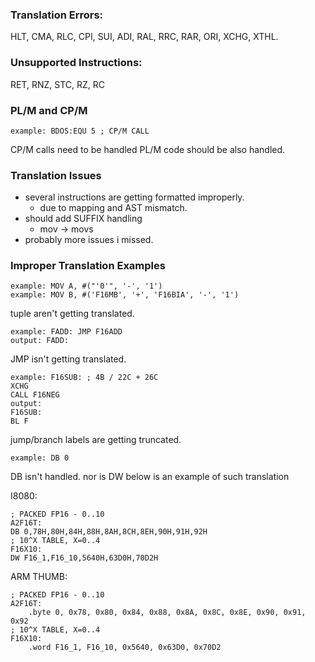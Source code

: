 ### Translation Errors:
HLT, CMA, RLC, CPI, SUI, ADI, RAL, RRC, RAR, ORI, XCHG, XTHL.

### Unsupported Instructions:
RET, RNZ, STC, RZ, RC

### PL/M and CP/M
```
example: BDOS:EQU 5 ; CP/M CALL
```
CP/M calls need to be handled
PL/M code should be also handled.

### Translation Issues

- several instructions are getting formatted improperly.
  - due to mapping and AST mismatch.
- should add SUFFIX handling
  - mov -> movs
- probably more issues i missed.

### Improper Translation Examples
```
example: MOV A, #("'0'", '-', '1')
example: MOV B, #('F16MB', '+', 'F16BIA', '-', '1')
```
tuple aren't getting translated.

```
example: FADD: JMP F16ADD
output: FADD:
```
JMP isn't getting translated.
```
example: F16SUB: ; 4B / 22C + 26C
XCHG
CALL F16NEG
output:
F16SUB:
BL F
```
jump/branch labels are getting truncated.

```
example: DB 0
```
DB isn't handled. nor is DW
below is an example of such translation

I8080:
```
; PACKED FP16 - 0..10
A2F16T:
DB 0,78H,80H,84H,88H,8AH,8CH,8EH,90H,91H,92H
; 10^X TABLE, X=0..4
F16X10:
DW F16_1,F16_10,5640H,63D0H,70D2H
```
ARM THUMB:
```
; PACKED FP16 - 0..10
A2F16T:
    .byte 0, 0x78, 0x80, 0x84, 0x88, 0x8A, 0x8C, 0x8E, 0x90, 0x91, 0x92
; 10^X TABLE, X=0..4
F16X10:
    .word F16_1, F16_10, 0x5640, 0x63D0, 0x70D2
```
